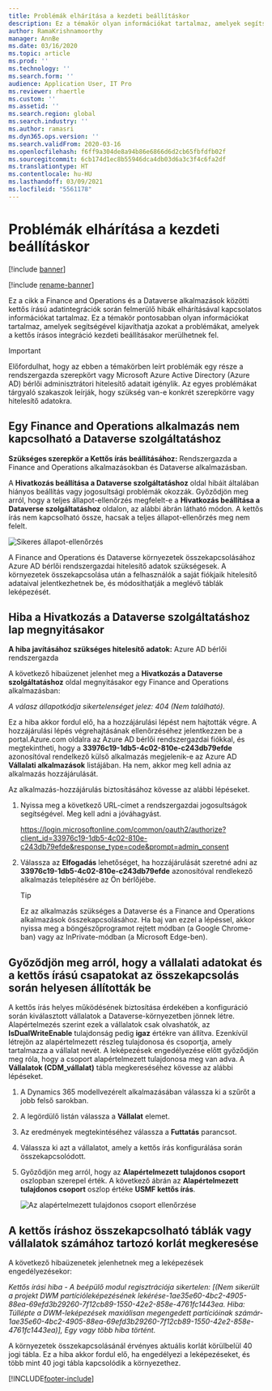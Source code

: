 ```yaml
---
title: Problémák elhárítása a kezdeti beállításkor
description: Ez a témakör olyan információkat tartalmaz, amelyek segítségével kijavíthatja azokat a problémákat, amelyek a kettős írásos integráció kezdeti beállításakor merülhetnek fel.
author: RamaKrishnamoorthy
manager: AnnBe
ms.date: 03/16/2020
ms.topic: article
ms.prod: ''
ms.technology: ''
ms.search.form: ''
audience: Application User, IT Pro
ms.reviewer: rhaertle
ms.custom: ''
ms.assetid: ''
ms.search.region: global
ms.search.industry: ''
ms.author: ramasri
ms.dyn365.ops.version: ''
ms.search.validFrom: 2020-03-16
ms.openlocfilehash: f6ff9a304de8a94b86e6866d6d2cb65fbfdfb02f
ms.sourcegitcommit: 6cb174d1ec8b55946dca4db03d6a3c3f4c6fa2df
ms.translationtype: HT
ms.contentlocale: hu-HU
ms.lasthandoff: 03/09/2021
ms.locfileid: "5561178"
---
```

# <a name="troubleshoot-issues-during-initial-setup"></a>Problémák elhárítása a kezdeti beállításkor

[!include [banner](../../includes/banner.md)]

[!include [rename-banner](~/includes/cc-data-platform-banner.md)]



Ez a cikk a Finance and Operations és a Dataverse alkalmazások közötti kettős írású adatintegrációk során felmerülő hibák elhárításával kapcsolatos információkat tartalmaz. Ez a témakör pontosabban olyan információkat tartalmaz, amelyek segítségével kijavíthatja azokat a problémákat, amelyek a kettős írásos integráció kezdeti beállításakor merülhetnek fel.

> [!IMPORTANT]
> Előfordulhat, hogy az ebben a témakörben leírt problémák egy része a rendszergazda szerepkört vagy Microsoft Azure Active Directory (Azure AD) bérlői adminisztrátori hitelesítő adatait igénylik. Az egyes problémákat tárgyaló szakaszok leírják, hogy szükség van-e konkrét szerepkörre vagy hitelesítő adatokra.

## <a name="you-cant-link-a-finance-and-operations-app-to-dataverse"></a>Egy Finance and Operations alkalmazás nem kapcsolható a Dataverse szolgáltatáshoz

**Szükséges szerepkör a Kettős írás beállításához:** Rendszergazda a Finance and Operations alkalmazásokban és Dataverse alkalmazásban.

A **Hivatkozás beállítása a Dataverse szolgáltatáshoz** oldal hibáit általában hiányos beállítás vagy jogosultsági problémák okozzák. Győződjön meg arról, hogy a teljes állapot-ellenőrzés megfelelt-e a **Hivatkozás beállítása a Dataverse szolgáltatáshoz** oldalon, az alábbi ábrán látható módon. A kettős írás nem kapcsolható össze, hacsak a teljes állapot-ellenőrzés meg nem felelt.

![Sikeres állapot-ellenőrzés](media/health_check.png)

A Finance and Operations és Dataverse környezetek összekapcsolásához Azure AD bérlői rendszergazdai hitelesítő adatok szükségesek. A környezetek összekapcsolása után a felhasználók a saját fiókjaik hitelesítő adataival jelentkezhetnek be, és módosíthatják a meglévő táblák leképezését.

## <a name="error-when-you-open-the-link-to-dataverse-page"></a>Hiba a Hivatkozás a Dataverse szolgáltatáshoz lap megnyitásakor

**A hiba javításához szükséges hitelesítő adatok:** Azure AD bérlői rendszergazda

A következő hibaüzenet jelenhet meg a **Hivatkozás a Dataverse szolgáltatáshoz** oldal megnyitásakor egy Finance and Operations alkalmazásban:

*A válasz állapotkódja sikertelenséget jelez: 404 (Nem található).*

Ez a hiba akkor fordul elő, ha a hozzájárulási lépést nem hajtották végre. A hozzájárulási lépés végrehajtásának ellenőrzéséhez jelentkezzen be a portal.Azure.com oldalra az Azure AD bérlői rendszergazdai fiókkal, és megtekintheti, hogy a **33976c19-1db5-4c02-810e-c243db79efde** azonosítóval rendelkező külső alkalmazás megjelenik-e az Azure AD **Vállalati alkalmazások** listájában. Ha nem, akkor meg kell adnia az alkalmazás hozzájárulását.

Az alkalmazás-hozzájárulás biztosításához kövesse az alábbi lépéseket.

1. Nyissa meg a következő URL-címet a rendszergazdai jogosultságok segítségével. Meg kell adni a jóváhagyást.

    <https://login.microsoftonline.com/common/oauth2/authorize?client_id=33976c19-1db5-4c02-810e-c243db79efde&response_type=code&prompt=admin_consent>

2. Válassza az **Elfogadás** lehetőséget, ha hozzájárulását szeretné adni az **33976c19-1db5-4c02-810e-c243db79efde** azonosítóval rendlekező alkalmazás telepítésére az Ön bérlőjébe.

    > [!TIP]
    > Ez az alkalmazás szükséges a Dataverse és a Finance and Operations alkalmazások összekapcsolásához. Ha baj van ezzel a lépéssel, akkor nyissa meg a böngészőprogramot rejtett módban (a Google Chrome-ban) vagy az InPrivate-módban (a Microsoft Edge-ben).

## <a name="verify-that-company-data-and-dual-write-teams-are-set-up-correctly-during-linking"></a>Győződjön meg arról, hogy a vállalati adatokat és a kettős írású csapatokat az összekapcsolás során helyesen állították be

A kettős írás helyes működésének biztosítása érdekében a konfiguráció során kiválasztott vállalatok a Dataverse-környezetben jönnek létre. Alapértelmezés szerint ezek a vállalatok csak olvashatók, az **IsDualWriteEnable** tulajdonság pedig **igaz** értékre van állítva. Ezenkívül létrejön az alapértelmezett részleg tulajdonosa és csoportja, amely tartalmazza a vállalat nevét. A leképezések engedélyezése előtt győződjön meg róla, hogy a csoport alapértelmezett tulajdonosa meg van adva. A **Vállalatok (CDM\_vállalat)** tábla megkereséséhez kövesse az alábbi lépéseket.

1. A Dynamics 365 modellvezérelt alkalmazásában válassza ki a szűrőt a jobb felső sarokban.
2. A legördülő listán válassza a **Vállalat** elemet.
3. Az eredmények megtekintéséhez válassza a **Futtatás** parancsot.
4. Válassza ki azt a vállalatot, amely a kettős írás konfigurálása során összekapcsolódott.
5. Győződjön meg arról, hogy az **Alapértelmezett tulajdonos csoport** oszlopban szerepel érték. A következő ábrán az **Alapértelmezett tulajdonos csoport** oszlop értéke **USMF kettős írás**.

    ![Az alapértelmezett tulajdonos csoport ellenőrzése](media/default_owning_team.png)

## <a name="find-the-limit-on-the-number-of-legal-tables-or-companies-that-can-be-linked-for-dual-write"></a>A kettős íráshoz összekapcsolható táblák vagy vállalatok számához tartozó korlát megkeresése

A következő hibaüzenetek jelenhetnek meg a leképezések engedélyezésekor:

*Kettős írási hiba - A beépülő modul regisztrációja sikertelen: \[(Nem sikerült a projekt DWM partícióleképezésének lekérése-1ae35e60-4bc2-4905-88ea-69efd3b29260-7f12cb89-1550-42e2-858e-4761fc1443ea. Hiba: Túllépte a DWM-leképezések maxiálisan megengedett partícióinak számár-1ae35e60-4bc2-4905-88ea-69efd3b29260-7f12cb89-1550-42e2-858e-4761fc1443ea)\], Egy vagy több hiba történt.*

A környezetek összekapcsolásánál érvényes aktuális korlát körülbelül 40 jogi tábla. Ez a hiba akkor fordul elő, ha engedélyezi a leképezéseket, és több mint 40 jogi tábla kapcsolódik a környezethez.


[!INCLUDE[footer-include](../../../../includes/footer-banner.md)]